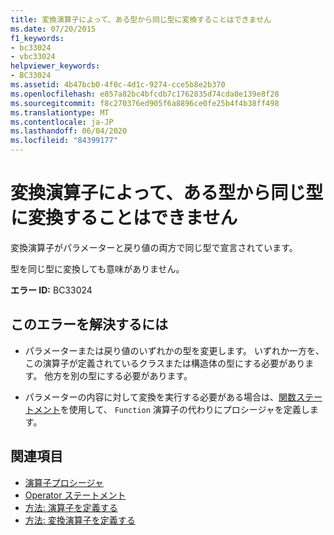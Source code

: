 ```yaml
---
title: 変換演算子によって、ある型から同じ型に変換することはできません
ms.date: 07/20/2015
f1_keywords:
- bc33024
- vbc33024
helpviewer_keywords:
- BC33024
ms.assetid: 4b47bcb0-4f0c-4d1c-9274-cce5b8e2b370
ms.openlocfilehash: e857a82bc4bfcdb7c1762835d74cda0e139e8f28
ms.sourcegitcommit: f8c270376ed905f6a8896ce0fe25b4f4b38ff498
ms.translationtype: MT
ms.contentlocale: ja-JP
ms.lasthandoff: 06/04/2020
ms.locfileid: "84399177"
---
```

# <a name="conversion-operators-cannot-convert-from-a-type-to-the-same-type"></a>変換演算子によって、ある型から同じ型に変換することはできません
変換演算子がパラメーターと戻り値の両方で同じ型で宣言されています。  
  
 型を同じ型に変換しても意味がありません。  
  
 **エラー ID:** BC33024  
  
## <a name="to-correct-this-error"></a>このエラーを解決するには  
  
- パラメーターまたは戻り値のいずれかの型を変更します。 いずれか一方を、この演算子が定義されているクラスまたは構造体の型にする必要があります。 他方を別の型にする必要があります。  
  
- パラメーターの内容に対して変換を実行する必要がある場合は、[関数ステートメント](../language-reference/statements/function-statement.md)を使用して、 `Function` 演算子の代わりにプロシージャを定義します。  
  
## <a name="see-also"></a>関連項目

- [演算子プロシージャ](../programming-guide/language-features/procedures/operator-procedures.md)
- [Operator ステートメント](../language-reference/statements/operator-statement.md)
- [方法: 演算子を定義する](../programming-guide/language-features/procedures/how-to-define-an-operator.md)
- [方法: 変換演算子を定義する](../programming-guide/language-features/procedures/how-to-define-a-conversion-operator.md)
